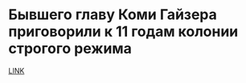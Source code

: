 # Бывшего главу Коми Гайзера приговорили к 11 годам колонии строгого режима



[LINK](https://varlamov.ru/3472024.html)